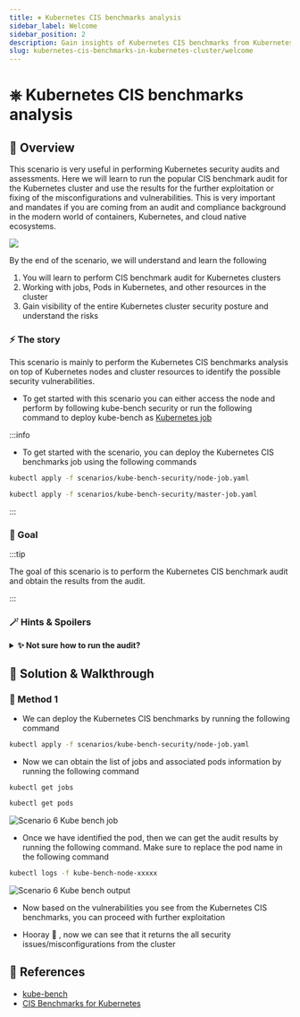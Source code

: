 ```yaml
---
title: ⎈ Kubernetes CIS benchmarks analysis
sidebar_label: Welcome
sidebar_position: 2
description: Gain insights of Kubernetes CIS benchmarks from Kubernetes Cluster - Kubernetes Goat Scenario 🚀
slug: kubernetes-cis-benchmarks-in-kubernetes-cluster/welcome
---
```


# ⎈ Kubernetes CIS benchmarks analysis

## 🙌 Overview

This scenario is very useful in performing Kubernetes security audits and assessments. Here we will learn to run the popular CIS benchmark audit for the Kubernetes cluster and use the results for the further exploitation or fixing of the misconfigurations and vulnerabilities. This is very important and mandates if you are coming from an audit and compliance background in the modern world of containers, Kubernetes, and cloud native ecosystems.

![](../images/scenario-6.png)

By the end of the scenario, we will understand and learn the following

1. You will learn to perform CIS benchmark audit for Kubernetes clusters
2. Working with jobs, Pods in Kubernetes, and other resources in the cluster
4. Gain visibility of the entire Kubernetes cluster security posture and understand the risks

### ⚡️ The story

This scenario is mainly to perform the Kubernetes CIS benchmarks analysis on top of Kubernetes nodes and cluster resources to identify the possible security vulnerabilities.

- To get started with this scenario you can either access the node and perform by following kube-bench security or run the following command to deploy kube-bench as [Kubernetes job](https://kubernetes.io/docs/concepts/workloads/controllers/job/)

:::info

- To get started with the scenario, you can deploy the Kubernetes CIS benchmarks job using the following commands

```bash
kubectl apply -f scenarios/kube-bench-security/node-job.yaml
```

```bash
kubectl apply -f scenarios/kube-bench-security/master-job.yaml
```

:::


### 🎯 Goal


:::tip

The goal of this scenario is to perform the Kubernetes CIS benchmark audit and obtain the results from the audit.

:::

### 🪄 Hints & Spoilers

<details>
  <summary><b>✨ Not sure how to run the audit? </b></summary>
  <div>
    <div>Refer to <b>kube-bench</b> directory and manifests. Also docs can be found here <a href="https://github.com/aquasecurity/kube-bench">https://github.com/aquasecurity/kube-bench</a> 🙌</div>
  </div>
</details>

## 🎉 Solution & Walkthrough

### 🎲 Method 1

- We can deploy the Kubernetes CIS benchmarks by running the following command

```bash
kubectl apply -f scenarios/kube-bench-security/node-job.yaml
```

- Now we can obtain the list of jobs and associated pods information by running the following command

```
kubectl get jobs
```

```bash
kubectl get pods
```

![Scenario 6 Kube bench job](../images/sc-6-1.png)

- Once we have identified the pod, then we can get the audit results by running the following command. Make sure to replace the pod name in the following command

```bash
kubectl logs -f kube-bench-node-xxxxx
```

![Scenario 6 Kube bench output](../images/sc-6-2.png)

- Now based on the vulnerabilities you see from the Kubernetes CIS benchmarks, you can proceed with further exploitation

- Hooray 🥳 , now we can see that it returns the all security issues/misconfigurations from the cluster

## 🔖 References

- [kube-bench](https://github.com/aquasecurity/kube-bench)
- [CIS Benchmarks for Kubernetes](https://www.cisecurity.org/benchmark/kubernetes)

